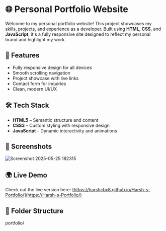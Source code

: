 # 🌐 Personal Portfolio Website

Welcome to my personal portfolio website! This project showcases my skills, projects, and experience as a developer. Built using **HTML**, **CSS**, and **JavaScript**, it's a fully responsive site designed to reflect my personal brand and highlight my work.

## 🚀 Features

- Fully responsive design for all devices
- Smooth scrolling navigation
- Project showcase with live links
- Contact form for inquiries
- Clean, modern UI/UX

## 🛠️ Tech Stack

- **HTML5** – Semantic structure and content
- **CSS3** – Custom styling with responsive design
- **JavaScript** – Dynamic interactivity and animations

## 📸 Screenshots
![Screenshot 2025-05-25 182315](https://github.com/user-attachments/assets/874af8ef-9e1d-4c25-b87e-2517fc155f43)


## 🌍 Live Demo

Check out the live version here: [https://harshcbx8.github.io/Harsh-s-Portfolio/](https://Harsh-s-Portfolio/)

## 📁 Folder Structure
portfolio/
